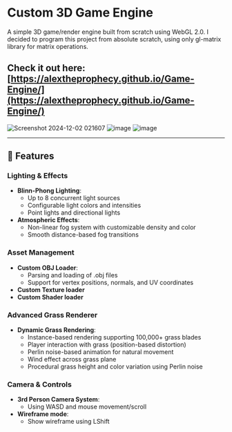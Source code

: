 # Custom 3D Game Engine

A simple 3D game/render engine built from scratch using WebGL 2.0. I decided to program this project from absolute scratch, using only gl-matrix library for matrix operations.

## Check it out here: [https://alextheprophecy.github.io/Game-Engine/](https://alextheprophecy.github.io/Game-Engine/)

![Screenshot 2024-12-02 021607](https://github.com/user-attachments/assets/cc634cfe-2bcf-4577-8233-2ace435ea995)
![image](https://github.com/user-attachments/assets/3479a975-57a2-48c8-a0fa-58d9c60a92fd)
![image](https://github.com/user-attachments/assets/9a5e9563-a0a8-414e-86c9-9e0c08c0a4fe)

---

## 🌟 Features

### Lighting & Effects
- **Blinn-Phong Lighting**:
  - Up to 8 concurrent light sources
  - Configurable light colors and intensities
  - Point lights and directional lights
- **Atmospheric Effects**:
  - Non-linear fog system with customizable density and color
  - Smooth distance-based fog transitions

### Asset Management
- **Custom OBJ Loader**: 
  - Parsing and loading of .obj files
  - Support for vertex positions, normals, and UV coordinates
- **Custom Texture loader**
- **Custom Shader loader**

### Advanced Grass Renderer
- **Dynamic Grass Rendering**:
  - Instance-based rendering supporting 100,000+ grass blades
  - Player interaction with grass (position-based distortion)
  - Perlin noise-based animation for natural movement
  - Wind effect across grass plane
  - Procedural grass height and color variation using Perlin noise

### Camera & Controls
- **3rd Person Camera System**:
  - Using WASD and mouse movement/scroll
- **Wireframe mode**:
  - Show wireframe using LShift
